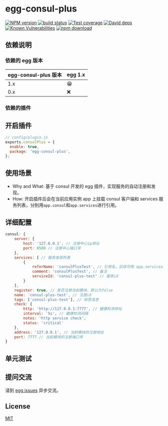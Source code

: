 # egg-consul-plus

[![NPM version][npm-image]][npm-url]
[![build status][travis-image]][travis-url]
[![Test coverage][codecov-image]][codecov-url]
[![David deps][david-image]][david-url]
[![Known Vulnerabilities][snyk-image]][snyk-url]
[![npm download][download-image]][download-url]

[npm-image]: https://img.shields.io/npm/v/egg-consul-plus.svg?style=flat-square
[npm-url]: https://npmjs.org/package/egg-consul-plus
[travis-image]: https://img.shields.io/travis/eggjs/egg-consul-plus.svg?style=flat-square
[travis-url]: https://travis-ci.org/eggjs/egg-consul-plus
[codecov-image]: https://img.shields.io/codecov/c/github/eggjs/egg-consul-plus.svg?style=flat-square
[codecov-url]: https://codecov.io/github/eggjs/egg-consul-plus?branch=master
[david-image]: https://img.shields.io/david/eggjs/egg-consul-plus.svg?style=flat-square
[david-url]: https://david-dm.org/eggjs/egg-consul-plus
[snyk-image]: https://snyk.io/test/npm/egg-consul-plus/badge.svg?style=flat-square
[snyk-url]: https://snyk.io/test/npm/egg-consul-plus
[download-image]: https://img.shields.io/npm/dm/egg-consul-plus.svg?style=flat-square
[download-url]: https://npmjs.org/package/egg-consul-plus

<!--
Description here.
-->

## 依赖说明

### 依赖的 egg 版本

egg-consul-plus 版本 | egg 1.x
--- | ---
1.x | 😁
0.x | ❌

### 依赖的插件
<!--

如果有依赖其它插件，请在这里特别说明。如

- security
- multipart

-->

## 开启插件

```js
// config/plugin.js
exports.consulPlus = {
  enable: true,
  package: 'egg-consul-plus',
};
```

## 使用场景

- Why and What: 基于 consul 开发的 egg 插件，实现服务的自动注册和发现。
- How: 开启插件后会在当前应用实例 app 上挂载 consul 客户端和 services 服务列表，分别用`app.consul`和`app.services`进行引用。
## 详细配置

```js
consul: {
    server: {
        host: '127.0.0.1', // 注册中心ip地址
        port: 8500 // 注册中心端口号
    },
    services: [ // 服务发现列表
        {
            referName: 'consulPlusTest', // 引用名，后续可用 app.services.referName 访问服务
            comment: 'consulPlusTest', // 备注
            serviceId: 'consul-plus-test' // 服务id
        }
    ],
    register: true, // 是否注册当前模块，默认为false
    name: 'consul-plus-test', // 注册id
    tags: ['consul-plus-test'], // 标签信息
    check: {
        http: 'http://127.0.0.1:7777', // 健康检测地址
        interval: '5s', // 健康检测间隔
        notes: 'http service check',
        status: 'critical'
    },
    address: '127.0.0.1', // 当前模块的注册地址
    port: 7777 // 当前模块的注册端口号
}
```

## 单元测试

<!-- 描述如何在单元测试中使用此插件，例如 schedule 如何触发。无则省略。-->

## 提问交流

请到 [egg issues](https://github.com/iamljw/egg-consul-plus/issues) 异步交流。

## License

[MIT](LICENSE)
